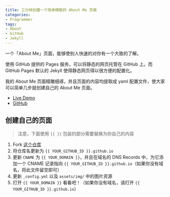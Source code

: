 ```yaml
---
title: 三分钟创建一个简单精致的 About Me 页面
categories:
- Programmer
tags:
- About
- GitHub
- Jekyll
---
```


一个「About Me」页面，能够使别人快速的对你有一个大致的了解。

使用 GitHub 提供的 Pages 服务，可以将静态的网页托管在 GitHub 上。而 GitHub Pages 默认的 Jekyll 使得静态网页得以很方便的配置化。

我的 About Me 页面精雕细琢，并且页面的内容均提取成 yaml 配置文件，使大家可以简单几步就创建自己的 About Me 页面。

- [Live Demo](http://xcatliu.com/)
- [GitHub](https://github.com/xcatliu/xcatliu.github.io)

## 创建自己的页面

> 注意，下面使用 `{{ }}` 包装的部分需要替换为你自己的内容

1. Fork [这个仓库](https://github.com/xcatliu/xcatliu.github.io)
2. 将仓库名更新为 `{{ YOUR_GITHUB_ID }}.github.io`
3. 更新 `CNAME` 为 `{{ YOUR_DOMAIN }}`，并且在域名的 DNS Records 中，为它添加一个 CNAME 记录指向 `{{ YOUR_GITHUB_ID }}.github.io`（如果你没有域名，将此文件留空即可）
4. 更新 `_config.yml` 以及 `assets/img/` 中的图片资源
5. 打开 `{{ YOUR_DOMAIN }}` 看看吧！（如果你没有域名，请打开 `{{ YOUR_GITHUB_ID }}.github.io`）
